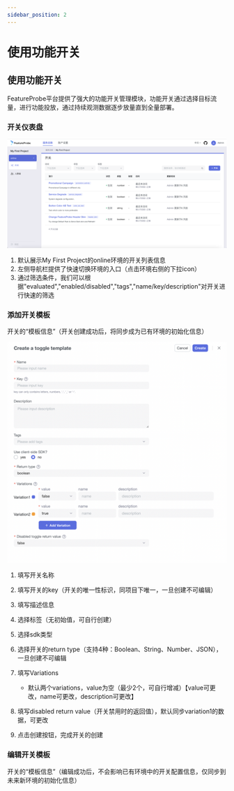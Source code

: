 ```yaml
---
sidebar_position: 2
---
```



# 使用功能开关

## 使用功能开关
FeatureProbe平台提供了强大的功能开关管理模块，功能开关通过选择目标流量，进行功能投放，通过持续观测数据逐步放量直到全量部署。
### 开关仪表盘 

![toggles screenshot](../../../../../pictures/toggles.png)

1. 默认展示My First Project的online环境的开关列表信息
2. 左侧导航栏提供了快速切换环境的入口（点击环境右侧的下拉icon）
3. 通过筛选条件，我们可以根据"evaluated","enabled/disabled","tags","name/key/description"对开关进行快速的筛选

### 添加开关模板
开关的“模板信息”（开关创建成功后，将同步成为已有环境的初始化信息）

![create toggle screenshot](../../../../../pictures/create_toggle.png)

1. 填写开关名称
2. 填写开关的key（开关的唯一性标识，同项目下唯一，一旦创建不可编辑）
3. 填写描述信息
4. 选择标签（无初始值，可自行创建）
5. 选择sdk类型
6. 选择开关的return type（支持4种：Boolean、String、Number、JSON），一旦创建不可编辑
7. 填写Variations
    - 默认两个variations，value为空（最少2个，可自行增减）【value可更改，name可更改，description可更改】

8. 填写disabled return value（开关禁用时的返回值），默认同步variation1的数据，可更改
9. 点击创建按钮，完成开关的创建

### 编辑开关模板
开关的“模板信息”（编辑成功后，不会影响已有环境中的开关配置信息，仅同步到未来新环境的初始化信息）



